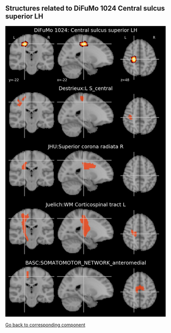 


## Structures related to DiFuMo 1024 Central sulcus superior LH

![74](74.jpg "Structures related to DiFuMo 1024 Central sulcus superior LH")

[Go back to corresponding component](https://parietal-inria.github.io/DiFuMo/1024/html/74.html)